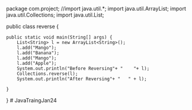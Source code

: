 package com.project;
//import java.util.*; 
import java.util.ArrayList;
import java.util.Collections;
import java.util.List;

public class reverse {
	
	public static void main(String[] args) {  
        List<String> l = new ArrayList<String>();  
        l.add("Mango");  
        l.add("Banana");  
        l.add("Mango");  
        l.add("Apple");  
        System.out.println("Before Reversing"+ "    "+ l);  
        Collections.reverse(l);  
        System.out.println("After Reversing"+ "   " + l);  
        
    }  
}  # JavaTraingJan24
